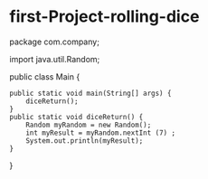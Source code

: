 # first-Project-rolling-dice
package com.company;

import java.util.Random;

public class Main {

    public static void main(String[] args) {
        diceReturn();
    }
    public static void diceReturn() {
        Random myRandom = new Random();
        int myResult = myRandom.nextInt (7) ;
        System.out.println(myResult);
    }
}

